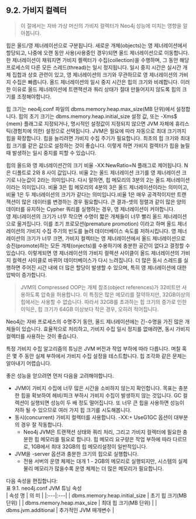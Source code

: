## 9.2. 가비지 컬렉터
> 이 절에서는 자바 가상 머신의 가비지 컬렉터가 Neo4j 성능에 미치는 영향을 알아봅니다.

힙은 올드/영 제너레이션으로 구분됩니다. 새로운 개체(objects)는 영 제너레이션에서 할당되고, 나중에 오랜 동안 사용(사용중인 경우)되면 올드 제너레이션으로 이동합니다. 한 제너레이션이 채워지면 가비지 켈렉터가 수집(collection)을 수행하며, 그 동안 해당 프로세스의 다른 모든 스레드(thread)는 일시 정지됩니다. 일시 중지 시간은 실시간 개체 집합과 상호 관련이 있고, 영 제너레이션의 크기와 무관하므로 영 제너레이션의 가비지 수집은 빠릅니다. 올드 제너레이션의 일시 중지 시간은 힙의 크기와 비례합니다. 이러한 이유로 올드 제너레이션에 트랜잭션과 쿼리 상태가 절대 만들어지지 않도록 힙의 크기를 조정해야합니다.    

힙 크기는 neo4j.conf 파일의 dbms.memory.heap.max_size(MB 단위)에서 설정합니다. 힙의 초기 크기는 dbms.memory.heap.initial_size 설정 값, 또는 -Xms\$ \{mem\} 플래그로 지정되거나, 명시적인 설정값이 지정되지 않으면 JVM 자체에 휴리스틱(경험치에 의한) 설정으로 선택됩니다. JVM은 필요에 따라 자동으로 최대 크기까지 힙을 확장합니다. 힙을 늘리려면 가비지 수집 주기가 필요합니다. 최초의 힙 크기와 최대 힙 크기를 같은 값으로 설정하는 것이 좋습니다. 이렇게 하면 가비지 컬렉터가 힙을 늘릴 때 발생하는 일시 중지를 피할 수 있습니다.    

힙의 올드와 영 제너레이션간의 크기 비율 -XX:NewRatio=N 플래그로 제어됩니다. N은 디폴트로 2와 8 사이 값입니다. 비율 2는 올드 제너레이션 크기를 영 제너레이션 크기로 나눈값이 2라는 의미입니다. 다시 말하면, 힙 메모리의 3분의 2는 올드 제너레이션이라는 의미입니다. 비율 3은 힙 메모리의 4분의 3은 올드 제너레이션이라는 의미이고, 비율 1은 두 제너레이션의 크기가 같다는 의미입니다.비율 1은 매우 공격적이지만 트랜잭션이 많은 데이터를 변경하는 경우 필요합니다. 큰 결과-셋의 정렬과 같이 많은 양의 데이터를 유지하는 Cypher 쿼리를 실행하는 경우, 영 제너레이션이 커야합니다.  
영 제너레이션의 크기가 너무 작으면 수명이 짧은 개체들이 너무 빨리 올드 제너레이션으로 옮겨집니다. 이를 조기 프로모션(premature promotion) 이라고 하며 올드 제너레이션의 가비지 수집 주기의 빈도를 늘려 데이터베이스 속도를 저하시킵니다. 영 제너레이션의 크기가 너무 크면, 가비지 컬렉터는 영 제너레이션에서 올드 제너레이션으로 승진(promote)하는 모든 개체(onjects)를 수용하기에 충분한 공간이 없다고 결정할 수 있습니다. 이렇게되면 영 제너레이션의 가비지 컬렉션 사이클이 올드 제너레이션의 가비지 컬렉션 사이클로 바뀌어 데이터베이스가 다시 느려집니다. 더 많은 동시 스레드를 실행하면 주어진 시간 내에 더 많은 할당이 발생할 수 있으며, 특히 영 제너레이션에 대한 압박이 증가합니다.  

> JVM의 Compressed OOP는 개체 참조(object references)가 32비트만 사용하도록 압축을 허용합니다. 이 특징은 많은 메모리를 절약하지만, 32GB이상의 힙에서는 사용할 수 없습니다. 따라서 32GB를 초과하는 힙 크기의 증가로 인한 이익은, 힙 크기가 64GB 이상보다 작은 경우, 오히려 적어집니다.  

Neo4j는 자바 프로세스의 수명주기 동안, 올드 제너레이션에는 긴-수명을 가진 많은 개체들이 있습니다. 효율적으로 처리하고, 가비지 수집 일시 정지를 없애려면, 동시 가비지 컬렉터를 사용하는 것이 좋습니다.  

특정 가비지 수집 알고리즘의 튜닝은 JVM 버전과 작업 부하에 따라 다릅니다. 며칠 혹은 몇 주 동안 실제 부하에서 가비지 수집 설정을 테스트합니다. 힙 조각화 같은 문제는 알아내기 어렵습니다.    

좋은 성능을 얻으려면 먼저 다음을 고려해야합니다.

* JVM이 가비지 수집에 너무 많은 시간을 소비하지 않는지 확인합니다. 목표는 충분한 힙을 확보하여 헤비/피크 부하시 가비지 수집이 발생하지 않는 것입니다. GC 컬렉션이 실행되면 성능이 두 배 정도 떨어집니다. 또 너무 큰 힙을 사용하면 성능이 저하 될 수 있으므로 여러 가지 힙 크기를 시도해봅니다.  
* 동시(concurrent) 가비지 컬렉터를 사용합니다. -XX:+ UseG1GC 옵션이 대부분의 경우 잘 작동합니다.  
  - Neo4j JVM은 트랜잭션 상태와 쿼리 처리, 그리고 가비지 컬렉터에 필요한 충분한 힙 메모리를 필요로 합니다. 힙 메모리 요구량은 작업 부하에 따라 다르므로, 1GB에서 최대 32GB의 힙 메모리설정이 일반적입니다.
* JVM을 -server 옵션과 충분한 크기의 힙으로 실행합니다.
  - 전용 서버의 운영 체제는 대개 1 - 2GB의 메모리로 실행되지만, 시스템의 실제 물리 메모리가 많을수록 운영 체제는 더 많은 메모리가 필요합니다.   

다음 속성을 편집합니다:  
표 9.1. neo4j.conf JVM 튜닝 속성  
| 속성 명 | 의 미 |
|:---|:---|
| dbms.memory.heap.initial_size | 초기 힙 크기(MB 단위) |
| dbms.memory.heap.max_size | 최대 힙 크기(MB 단위) |
| dbms.jvm.additional | 추가적인 JVM 매개변수 |
